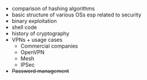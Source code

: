 -   comparison of hashing algorithms
-   basic structure of various OSs esp related to security
-   binary exploitation
-   shell code
-   history of cryptography
-   VPNs + usage cases
    -   Commercial companies
    -   OpenVPN
    -   Mesh
    -   IPSec
-   ~~Password management~~
